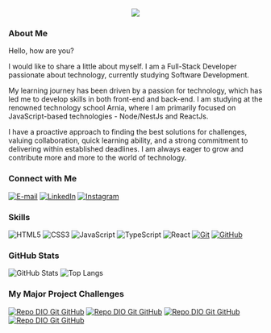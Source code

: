 <h1 align="center">
  <a href="https://git.io/typing-svg">
    <img src="https://readme-typing-svg.herokuapp.com/?lines=Hello,+World!+👋;I+am+Hamilton+Gonçalves...;Nice+to+meet+you!&center=center&size=24&color=DD0031"> 
  </a>
</h1>

### About Me
Hello, how are you?

I would like to share a little about myself. I am a Full-Stack Developer passionate about technology, currently studying Software Development.

My learning journey has been driven by a passion for technology, which has led me to develop skills in both front-end and back-end. I am studying at the renowned technology school Arnia, where I am primarily focused on JavaScript-based technologies - Node/NestJs and ReactJs.

I have a proactive approach to finding the best solutions for challenges, valuing collaboration, quick learning ability, and a strong commitment to delivering within established deadlines. I am always eager to grow and contribute more and more to the world of technology.

### Connect with Me

[![E-mail](https://img.shields.io/badge/-Email-DD0031?style=for-the-badge&logo=microsoft-outlook&logoColor=white)](mailto:hamiltongsj@gmail.com)
[![LinkedIn](https://img.shields.io/badge/-LinkedIn-DD0031?style=for-the-badge&logo=linkedin&logoColor=white)](https://www.linkedin.com/in/hamilton-jr/)
[![Instagram](https://img.shields.io/badge/-Instagram-DD0031?style=for-the-badge&logo=instagram&logoColor=white)](https://www.instagram.com/https://www.instagram.com/hamilton_gsjr/)

### Skills
![HTML5](https://img.shields.io/badge/HTML-000?style=for-the-badge&logo=html5&logoColor=white)
![CSS3](https://img.shields.io/badge/CSS3-000?style=for-the-badge&logo=css3&logoColor=white)
![JavaScript](https://img.shields.io/badge/JavaScript-000?style=for-the-badge&logo=javascript&logoColor=white)
![TypeScript](https://img.shields.io/badge/TypeScript-000?style=for-the-badge&logo=typescript&logoColor=white)
![React](https://img.shields.io/badge/React-000?style=for-the-badge&logo=react&logoColor=white)
[![Git](https://img.shields.io/badge/Git-DD0031?style=for-the-badge&logo=git&logoColor=white)](https://git-scm.com/doc)
[![GitHub](https://img.shields.io/badge/GitHub-DD0031?style=for-the-badge&logo=github&logoColor=white)](https://docs.github.com/)

### GitHub Stats

![GitHub Stats](https://github-readme-stats.vercel.app/api?username=HamiltonGJr&theme=transparent&bg_color=000&border_color=DD0031&show_icons=true&icon_color=DD0031&title_color=E94D5F&text_color=FFF)
![Top Langs](https://github-readme-stats-git-masterrstaa-rickstaa.vercel.app/api/top-langs/?username=HamiltonGJr&layout=compact&bg_color=000&border_color=DD0031&title_color=E94D5F&text_color=FFF)

### My Major Project Challenges

[![Repo DIO Git GitHub](https://github-readme-stats.vercel.app/api/pin/?username=HamiltonGJr&repo=w3_ERP&bg_color=000&border_color=DD0031&show_icons=true&icon_color=DD0031&title_color=E94D5F&text_color=FFF)](https://github.com/HamiltonGJr/w3_ERP)
[![Repo DIO Git GitHub](https://github-readme-stats.vercel.app/api/pin/?username=Team-Tech-School&repo=back-end-metavagas&bg_color=000&border_color=DD0031&show_icons=true&icon_color=DD0031&title_color=E94D5F&text_color=FFF)](https://github.com/Team-Tech-School/back-end-metavagas)
[![Repo DIO Git GitHub](https://github-readme-stats.vercel.app/api/pin/?username=HamiltonGJr&repo=culture_power&bg_color=000&border_color=DD0031&show_icons=true&icon_color=DD0031&title_color=E94D5F&text_color=FFF)](https://github.com/HamiltonGJr/culture_power)
[![Repo DIO Git GitHub](https://github-readme-stats.vercel.app/api/pin/?username=HamiltonGJr&repo=projeto_emocionometro&bg_color=000&border_color=DD0031&show_icons=true&icon_color=DD0031&title_color=E94D5F&text_color=FFF)](https://github.com/HamiltonGJr/projeto_emocionometro)
